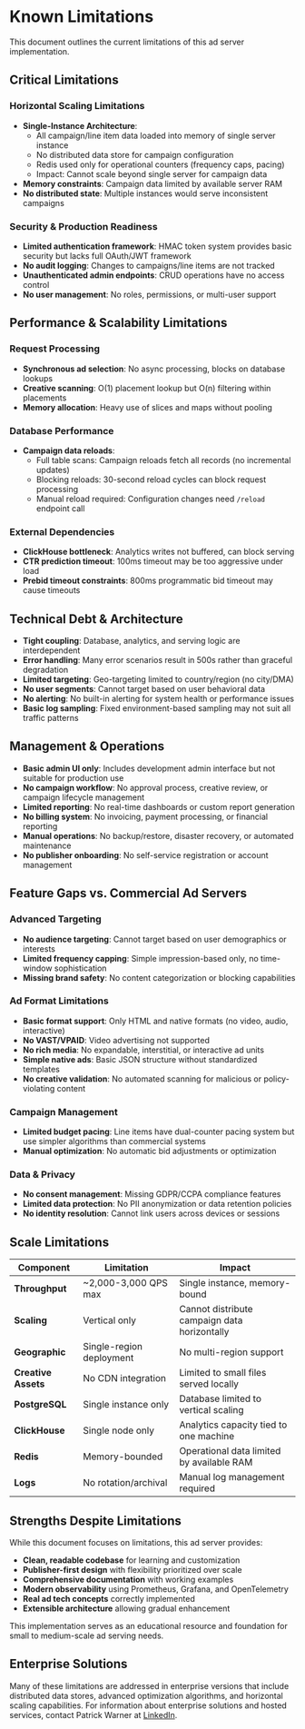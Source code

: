 # Known Limitations

This document outlines the current limitations of this ad server implementation. 

## Critical Limitations

### Horizontal Scaling Limitations
- **Single-Instance Architecture**: 
  - All campaign/line item data loaded into memory of single server instance
  - No distributed data store for campaign configuration
  - Redis used only for operational counters (frequency caps, pacing)
  - Impact: Cannot scale beyond single server for campaign data
- **Memory constraints**: Campaign data limited by available server RAM
- **No distributed state**: Multiple instances would serve inconsistent campaigns

### Security & Production Readiness
- **Limited authentication framework**: HMAC token system provides basic security but lacks full OAuth/JWT framework
- **No audit logging**: Changes to campaigns/line items are not tracked
- **Unauthenticated admin endpoints**: CRUD operations have no access control
- **No user management**: No roles, permissions, or multi-user support

## Performance & Scalability Limitations

### Request Processing
- **Synchronous ad selection**: No async processing, blocks on database lookups
- **Creative scanning**: O(1) placement lookup but O(n) filtering within placements
- **Memory allocation**: Heavy use of slices and maps without pooling

### Database Performance
- **Campaign data reloads**:
  - Full table scans: Campaign reloads fetch all records (no incremental updates)
  - Blocking reloads: 30-second reload cycles can block request processing
  - Manual reload required: Configuration changes need `/reload` endpoint call

### External Dependencies
- **ClickHouse bottleneck**: Analytics writes not buffered, can block serving
- **CTR prediction timeout**: 100ms timeout may be too aggressive under load
- **Prebid timeout constraints**: 800ms programmatic bid timeout may cause timeouts

## Technical Debt & Architecture

- **Tight coupling**: Database, analytics, and serving logic are interdependent
- **Error handling**: Many error scenarios result in 500s rather than graceful degradation
- **Limited targeting**: Geo-targeting limited to country/region (no city/DMA)
- **No user segments**: Cannot target based on user behavioral data
- **No alerting**: No built-in alerting for system health or performance issues
- **Basic log sampling**: Fixed environment-based sampling may not suit all traffic patterns

## Management & Operations

- **Basic admin UI only**: Includes development admin interface but not suitable for production use
- **No campaign workflow**: No approval process, creative review, or campaign lifecycle management
- **Limited reporting**: No real-time dashboards or custom report generation
- **No billing system**: No invoicing, payment processing, or financial reporting
- **Manual operations**: No backup/restore, disaster recovery, or automated maintenance
- **No publisher onboarding**: No self-service registration or account management

## Feature Gaps vs. Commercial Ad Servers

### Advanced Targeting
- **No audience targeting**: Cannot target based on user demographics or interests
- **Limited frequency capping**: Simple impression-based only, no time-window sophistication
- **Missing brand safety**: No content categorization or blocking capabilities

### Ad Format Limitations
- **Basic format support**: Only HTML and native formats (no video, audio, interactive)
- **No VAST/VPAID**: Video advertising not supported
- **No rich media**: No expandable, interstitial, or interactive ad units
- **Simple native ads**: Basic JSON structure without standardized templates
- **No creative validation**: No automated scanning for malicious or policy-violating content

### Campaign Management
- **Limited budget pacing**: Line items have dual-counter pacing system but use simpler algorithms than commercial systems
- **Manual optimization**: No automatic bid adjustments or optimization

### Data & Privacy
- **No consent management**: Missing GDPR/CCPA compliance features
- **Limited data protection**: No PII anonymization or data retention policies
- **No identity resolution**: Cannot link users across devices or sessions

## Scale Limitations

| Component | Limitation | Impact |
|-----------|------------|---------|
| **Throughput** | ~2,000-3,000 QPS max | Single instance, memory-bound |
| **Scaling** | Vertical only | Cannot distribute campaign data horizontally |
| **Geographic** | Single-region deployment | No multi-region support |
| **Creative Assets** | No CDN integration | Limited to small files served locally |
| **PostgreSQL** | Single instance only | Database limited to vertical scaling |
| **ClickHouse** | Single node only | Analytics capacity tied to one machine |
| **Redis** | Memory-bounded | Operational data limited by available RAM |
| **Logs** | No rotation/archival | Manual log management required |

## Strengths Despite Limitations

While this document focuses on limitations, this ad server provides:
- **Clean, readable codebase** for learning and customization
- **Publisher-first design** with flexibility prioritized over scale
- **Comprehensive documentation** with working examples
- **Modern observability** using Prometheus, Grafana, and OpenTelemetry
- **Real ad tech concepts** correctly implemented
- **Extensible architecture** allowing gradual enhancement

This implementation serves as an educational resource and foundation for small to medium-scale ad serving needs. 

## Enterprise Solutions

Many of these limitations are addressed in enterprise versions that include distributed data stores, advanced optimization algorithms, and horizontal scaling capabilities. For information about enterprise solutions and hosted services, contact Patrick Warner at [LinkedIn](https://www.linkedin.com/in/warnerpatrick).
